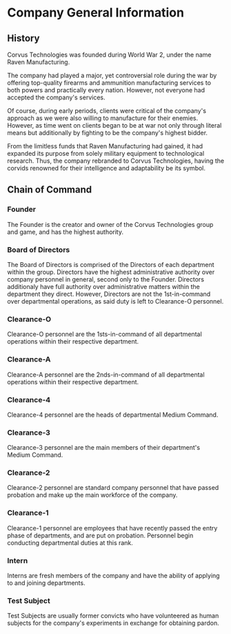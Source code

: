 # Company General Information
## History
Corvus Technologies was founded during World War 2, under the name Raven Manufacturing.

The company had played a major, yet controversial role during the war by offering top-quality firearms and ammunition manufacturing services to both powers and practically every nation. However, not everyone had accepted the company's services.

Of course, during early periods, clients were critical of the company's approach as we were also willing to manufacture for their enemies. However, as time went on clients began to be at war not only through literal means but additionally by fighting to be the company's highest bidder.

From the limitless funds that Raven Manufacturing had gained, it had expanded its purpose from solely military equipment to technological research. Thus, the company rebranded to Corvus Technologies, having the corvids renowned for their intelligence and adaptability be its symbol. 

## Chain of Command
### Founder
The Founder is the creator and owner of the Corvus Technologies group and game, and has the highest authority.

### Board of Directors
The Board of Directors is comprised of the Directors of each department within the group. Directors have the highest administrative authority over company personnel in general, second only to the Founder. Directors additionaly have full authority over administrative matters within the department they direct. However, Directors are not the 1st-in-command over departmental operations, as said duty is left to Clearance-O personnel.

### Clearance-O
Clearance-O personnel are the 1sts-in-command of all departmental operations within their respective department. 

### Clearance-A
Clearance-A personnel are the 2nds-in-command of all departmental operations within their respective department. 

### Clearance-4
Clearance-4 personnel are the heads of departmental Medium Command.

### Clearance-3
Clearance-3 personnel are the main members of their department's Medium Command.

### Clearance-2
Clearance-2 personnel are standard company personnel that have passed probation and make up the main workforce of the company.

### Clearance-1
Clearance-1 personnel are employees that have recently passed the entry phase of departments, and are put on probation. Personnel begin conducting departmental duties at this rank.

### Intern
Interns are fresh members of the company and have the ability of applying to and joining departments.

### Test Subject
Test Subjects are usually former convicts who have volunteered as human subjects for the company's experiments in exchange for obtaining pardon. 
